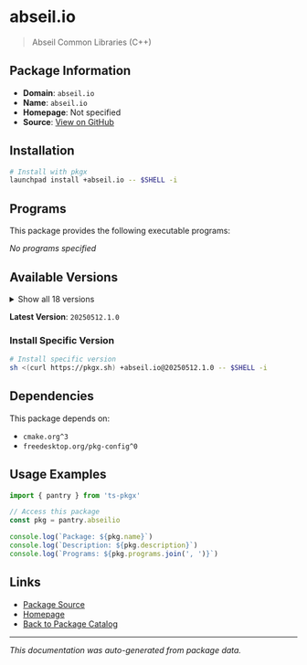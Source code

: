 # abseil.io

> Abseil Common Libraries (C++)

## Package Information

- **Domain**: `abseil.io`
- **Name**: `abseil.io`
- **Homepage**: Not specified
- **Source**: [View on GitHub](https://github.com/pkgxdev/pantry/tree/main/projects/abseil.io/package.yml)

## Installation

```bash
# Install with pkgx
launchpad install +abseil.io -- $SHELL -i
```

## Programs

This package provides the following executable programs:

*No programs specified*

## Available Versions

<details>
<summary>Show all 18 versions</summary>

- `20250512.1.0`, `20250512.0.0`, `20250127.1.0`, `20250127.0.0`, `20240722.1.0`
- `20240722.0.0`, `20240116.3.0`, `20240116.2.0`, `20240116.1.0`, `20240116.0.0`
- `20230802.3.0`, `20230802.2.0`, `20230802.1.0`, `20230802.0.0`, `20230125.4.0`
- `20230125.3.0`, `20230125.2.0`, `20220623.2.0`

</details>

**Latest Version**: `20250512.1.0`

### Install Specific Version

```bash
# Install specific version
sh <(curl https://pkgx.sh) +abseil.io@20250512.1.0 -- $SHELL -i
```

## Dependencies

This package depends on:

- `cmake.org^3`
- `freedesktop.org/pkg-config^0`

## Usage Examples

```typescript
import { pantry } from 'ts-pkgx'

// Access this package
const pkg = pantry.abseilio

console.log(`Package: ${pkg.name}`)
console.log(`Description: ${pkg.description}`)
console.log(`Programs: ${pkg.programs.join(', ')}`)
```

## Links

- [Package Source](https://github.com/pkgxdev/pantry/tree/main/projects/abseil.io/package.yml)
- [Homepage](#)
- [Back to Package Catalog](../package-catalog.md)

---

*This documentation was auto-generated from package data.*
